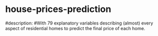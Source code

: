 # house-prices-prediction
#description:
#With 79 explanatory variables describing (almost) every aspect of residential homes to predict the final price of each home.
